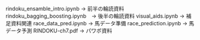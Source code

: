 rindoku_ensamble_intro.ipynb -> 前半の輪読資料  
rindoku_bagging_boosting.ipynb　-> 後半の輪読資料
visual_aids.ipynb -> 補足資料関連
race_data_pred.ipynb -> 馬データ準備
race_prediction.ipynb -> 馬データ予測
RINDOKU-ch7.pdf -> パワポ資料

